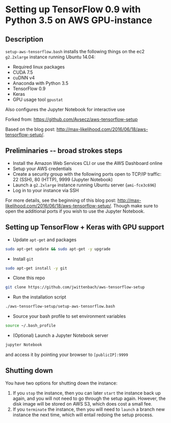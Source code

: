 # Setting up TensorFlow 0.9 with Python 3.5 on AWS GPU-instance

## Description

`setup-aws-tensorflow.bash` installs the following things on the ec2 `g2.2xlarge` instance running Ubuntu 14.04:

- Required linux packages
- CUDA 7.5
- cuDNN v4
- Anaconda with Python 3.5
- TensorFlow 0.9
- Keras
- GPU usage tool `gpustat`

Also configures the Jupyter Notebook for interactive use

Forked from:
<https://github.com/Avsecz/aws-tensorflow-setup>

Based on the blog post: <http://max-likelihood.com/2016/06/18/aws-tensorflow-setup/>.

## Preliminaries -- broad strokes steps

- Install the Amazon Web Services CLI or use the AWS Dashboard online
- Setup your AWS credentials
- Create a security group with the following ports open to TCP/IP traffic: 22 (SSH), 80 (HTTP), 9999 (Jupyter Notebook)
- Launch a `g2.2xlarge` instance running Ubuntu server (`ami-fce3c696`)
- Log in to your instance via SSH

For more details, see the beginning of this blog post: <http://max-likelihood.com/2016/06/18/aws-tensorflow-setup/>. Though make sure to open the additional ports if you wish to use the Jupyter Notebook.

## Setting up TensorFlow + Keras with GPU support

- Update `apt-get` and packages
```bash
sudo apt-get update && sudo apt-get -y upgrade
```
- Install `git`
```bash
sudo apt-get install -y git
```
- Clone this repo
```bash
git clone https://github.com/jwittenbach/aws-tensorflow-setup
```
- Run the installation script
```bash
./aws-tensorflow-setup/setup-aws-tensorflow.bash
```
- Source your bash profile to set environment variables
```bash
source ~/.bash_profile
```
- (Optional) Launch a Jupyter Notebook server
```bash
jupyter Notebook
```
and access it by pointing your browser to `[publicIP]:9999`

## Shutting down

You have two options for shutting down the instance:
1. If you `stop` the instance, then you can later `start` the instance back up again, and you will not need to go through the setup again. However, the disk image will be stored on AWS S3, which does cost a small fee.
2. If you `terminate` the instance, then you will need to `launch` a branch new instance the next time, which will entail redoing the setup process.
